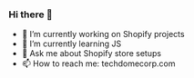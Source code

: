 ### Hi there 👋

- 🔭 I’m currently working on Shopify projects
- 🌱 I’m currently learning JS
- 💬 Ask me about Shopify store setups
- 📫 How to reach me: techdomecorp.com
